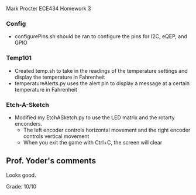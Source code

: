 Mark Procter
ECE434
Homework 3

### Config
- configurePins.sh should be ran to configure the pins for I2C, eQEP, and GPIO

### Temp101
- 	Created temp.sh to take in the readings of the temperature settings and display the temperature in Fahrenheit
- temperatureAlerts.py uses the alert pin to display a message at a certain temperature in Fahrenheit

### Etch-A-Sketch
- Modified my EtchASketch.py to use the LED matrix and the rotarty enconders.
	- The left encoder controls horizontal movement and the right encoder controls vertical movement
	- When you exit the game with Ctrl+C, the screen will clear


## Prof. Yoder's comments

Looks good.  

Grade:  10/10